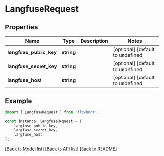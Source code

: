# LangfuseRequest


## Properties

Name | Type | Description | Notes
------------ | ------------- | ------------- | -------------
**langfuse_public_key** | **string** |  | [optional] [default to undefined]
**langfuse_secret_key** | **string** |  | [optional] [default to undefined]
**langfuse_host** | **string** |  | [optional] [default to undefined]

## Example

```typescript
import { LangfuseRequest } from 'flowhunt';

const instance: LangfuseRequest = {
    langfuse_public_key,
    langfuse_secret_key,
    langfuse_host,
};
```

[[Back to Model list]](../README.md#documentation-for-models) [[Back to API list]](../README.md#documentation-for-api-endpoints) [[Back to README]](../README.md)
